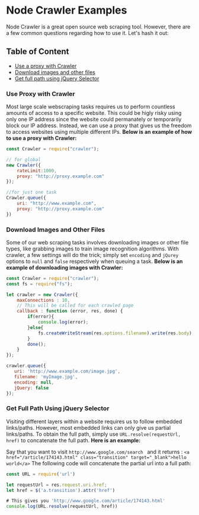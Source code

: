 # Node Crawler Examples

Node Crawler is a great open source web scraping tool. However, there are a few common questions regarding how to use it. Let's hash it out: 

## Table of Content
  - [Use a proxy with Crawler](#use-proxy-with-crawler)
  - [Download images and other files](#download-images-and-other-files)
  - [Get full path using jQuery Selector](#get-full-path-using-jquery-selector)

### Use Proxy with Crawler 
Most large scale webscraping tasks requires us to perform countless amounts of access to a specific website. This could be higly risky using only one IP address since the website could permanately or temporarily block our IP address. Instead, we can use a proxy that gives us the freedom to access websites using multiple different IPs. **Below is an example of how to use a proxy with Crawler:** 
```javascript
const Crawler = require("crawler");

// for global
new Crawler({
    rateLimit:1000,
    proxy: "http://proxy.example.com"
});

//for just one task
Crawler.queue({
    uri: "http://www.example.com",
    proxy: "http://proxy.example.com"
})
```


### Download Images and Other Files
Some of our web scraping tasks involves downloading images or other file types, like grabbing images to train image recognition algorithms. 
With crawler, a few settings will do the trick; simply set ```encoding``` and ```jQurey``` options to ```null``` and ```false``` respectively when queuing a task.  **Below is an example of downloading images with Crawler:**
```javascript
const Crawler = require("crawler");
const fs = require("fs");

let crawler = new Crawler({
    maxConnections : 10,
    // This will be called for each crawled page
    callback : function (error, res, done) {
        if(error){
            console.log(error);
        }else{
            fs.createWriteStream(res.options.filename).write(res.body);
        }
        done();
    }
});

crawler.queue({
   uri: 'http://www.example.com/image.jpg',
   filename: 'myImage.jpg',
   encoding: null,
   jQuery: false
});
```


### Get Full Path Using jQuery Selector
Visiting different layers within a website requires us to follow embedded links/paths. However, most embedded links can only give us partial links/paths. To obtain the full path, simply use ```URL.resolve(requestUrl, href)``` to concatenate the full path. **Here is an example:**

Say that you want to visit
`http://www.google.com/search `
and it returns :
`<a href="/article/174143.html" class="transition" target="_blank">hello world</a>`
The following code will concatenate the partial url into a full path: 
```javascript
const URL = require('url')

let requestUrl = res.request.uri.href;
let href = $('a.transition').attr('href')

# This gives you 'http://www.google.com/article/174143.html'
console.log(URL.resolve(requestUrl, href))
```




